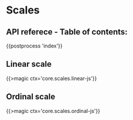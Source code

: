 # Scales

## API referece - Table of contents:
{{postprocess 'index'}}

## Linear scale

{{>magic ctx='core.scales.linear-js'}}

## Ordinal scale

{{>magic ctx='core.scales.ordinal-js'}}

